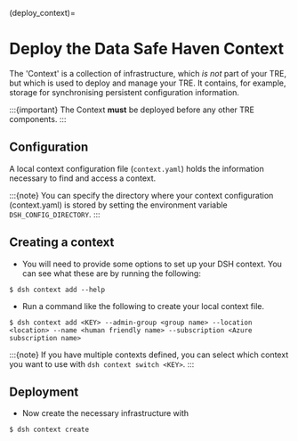 (deploy_context)=

# Deploy the Data Safe Haven Context

The 'Context' is a collection of infrastructure, which _is not_ part of your TRE, but which is used to deploy and manage your TRE.
It contains, for example, storage for synchronising persistent configuration information.

:::{important}
The Context **must** be deployed before any other TRE components.
:::

## Configuration

A local context configuration file (`context.yaml`) holds the information necessary to find and access a context.

:::{note}
You can specify the directory where your context configuration (context.yaml) is stored by setting the environment variable `DSH_CONFIG_DIRECTORY`.
:::

## Creating a context

- You will need to provide some options to set up your DSH context. You can see what these are by running the following:

```{code} shell
$ dsh context add --help
```

- Run a command like the following to create your local context file.

```{code} shell
$ dsh context add <KEY> --admin-group <group name> --location <location> --name <human friendly name> --subscription <Azure subscription name>
```

:::{note}
If you have multiple contexts defined, you can select which context you want to use with `dsh context switch <KEY>`.
:::

## Deployment

- Now create the necessary infrastructure with

```{code} shell
$ dsh context create
```